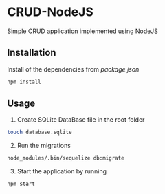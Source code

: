 # CRUD-NodeJS
Simple CRUD application implemented using NodeJS

## Installation
Install of the dependencies from *package.json*
```bash
npm install
```

## Usage
1. Create SQLite DataBase file in the root folder
```bash
touch database.sqlite
```

2. Run the migrations
```bash
node_modules/.bin/sequelize db:migrate
```

3. Start the application by running
```bash
npm start
```